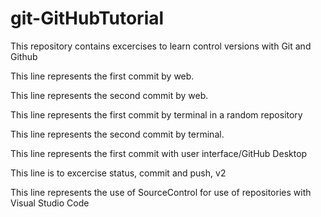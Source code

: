 # git-GitHubTutorial
This repository contains excercises to learn control versions with Git and Github

This line represents the first commit by web.

This line represents the second commit by web.

This line represents the first commit by terminal in a random repository

This line represents the second commit by terminal.

This line represents the first commit with user interface/GitHub Desktop

This line is to excercise status, commit and push, v2

This line represents the use of SourceControl for use of repositories with Visual Studio Code